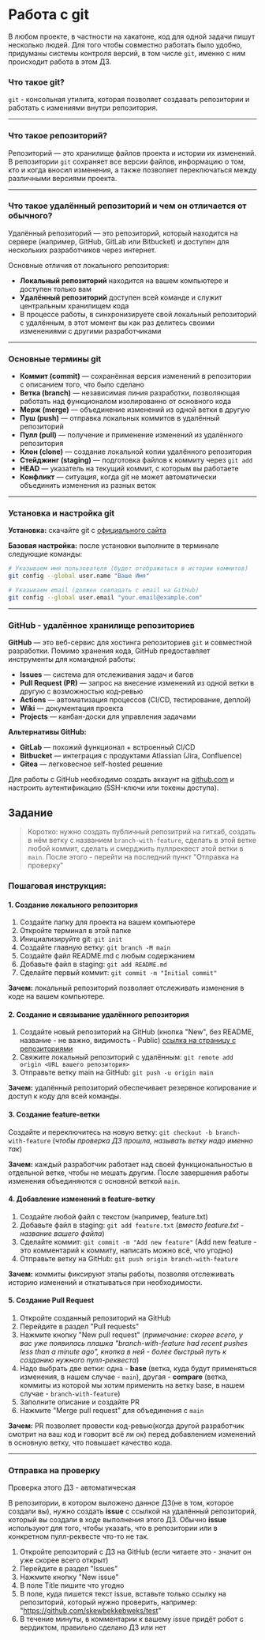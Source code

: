 # Работа с git

В любом проекте, в частности на хакатоне, код для одной задачи пишут несколько людей. Для того чтобы совместно работать было удобно, придуманы системы контроля версий, в том числе `git`, именно с ним происходит работа в этом ДЗ.

### Что такое git?

`git` - консольная утилита, которая позволяет создавать репозитории и работать с измениями внутри репозитория.

---

### Что такое репозиторий?

Репозиторий — это хранилище файлов проекта и истории их изменений. В репозитории `git` сохраняет все версии файлов, информацию о том, кто и когда вносил изменения, а также позволяет переключаться между различными версиями проекта.

---

### Что такое удалённый репозиторий и чем он отличается от обычного?

Удалённый репозиторий — это репозиторий, который находится на сервере (например, GitHub, GitLab или Bitbucket) и доступен для нескольких разработчиков через интернет. 

Основные отличия от локального репозитория:
- **Локальный репозиторий** находится на вашем компьютере и доступен только вам
- **Удалённый репозиторий** доступен всей команде и служит центральным хранилищем кода
- В процессе работы, в синхронизируете свой локальный репозиторий с удалённым, в этот момент вы как раз делитесь своими изменениями с другими разработчиками

---

### Основные термины git

- **Коммит (commit)** — сохранённая версия изменений в репозитории с описанием того, что было сделано
- **Ветка (branch)** — независимая линия разработки, позволяющая работать над функционалом изолированно от основного кода
- **Мерж (merge)** — объединение изменений из одной ветки в другую
- **Пуш (push)** — отправка локальных коммитов в удалённый репозиторий
- **Пулл (pull)** — получение и применение изменений из удалённого репозитория
- **Клон (clone)** — создание локальной копии удалённого репозитория
- **Стейджинг (staging)** — подготовка файлов к коммиту через `git add`
- **HEAD** — указатель на текущий коммит, с которым вы работаете
- **Конфликт** — ситуация, когда git не может автоматически объединить изменения из разных веток

---

### Установка и настройка git

**Установка:** скачайте git с [официального сайта](https://git-scm.com/downloads)

**Базовая настройка:** после установки выполните в терминале следующие команды:

```bash
# Указываем имя пользователя (будет отображаться в истории коммитов)
git config --global user.name "Ваше Имя"

# Указываем email (должен совпадать с email на GitHub)
git config --global user.email "your.email@example.com"
```

---

### GitHub - удалённое хранилище репозиториев


**GitHub** — это веб-сервис для хостинга репозиториев `git` и совместной разработки. Помимо хранения кода, GitHub предоставляет инструменты для командной работы:

- **Issues** — система для отслеживания задач и багов
- **Pull Request (PR)** — запрос на внесение изменений из одной ветки в другую с возможностью код-ревью
- **Actions** — автоматизация процессов (CI/CD, тестирование, деплой)
- **Wiki** — документация проекта
- **Projects** — канбан-доски для управления задачами

**Альтернативы GitHub:**
- **GitLab** — похожий функционал + встроенный CI/CD
- **Bitbucket** — интеграция с продуктами Atlassian (Jira, Confluence)
- **Gitea** — легковесное self-hosted решение

Для работы с GitHub необходимо создать аккаунт на [github.com](https://github.com) и настроить аутентификацию (SSH-ключи или токены доступа).

## Задание

> Коротко: нужно создать публичный репозитрий на гитхаб, создать в нём ветку с названием `branch-with-feature`, сделать в этой ветке любой коммит, сделать и смерджить пуллреквест этой ветки в `main`. После этого - перейти на последний пункт "Отправка на проверку"

### Пошаговая инструкция:

#### 1. Создание локального репозитория

1. Создайте папку для проекта на вашем компьютере
2. Откройте терминал в этой папке
3. Инициализируйте git: `git init`
4. Создайте главную ветку: `git branch -M main`
5. Создайте файл README.md с любым содержанием
6. Добавьте файл в staging: `git add README.md`
7. Сделайте первый коммит: `git commit -m "Initial commit"`

**Зачем:** локальный репозиторий позволяет отслеживать изменения в коде на вашем компьютере.

#### 2. Создание и связывание удалённого репозитория

1. Создайте новый репозиторий на GitHub (кнопка "New", без README, название - не важно, видимость - Public) [ссылка на страницу с репозиториями](https://github.com/?tab=repositories)
2. Свяжите локальный репозиторий с удалённым: `git remote add origin <URL вашего репозитория>`
3. Отправьте ветку main на GitHub: `git push -u origin main`

**Зачем:** удалённый репозиторий обеспечивает резервное копирование и доступ к коду для всей команды.

#### 3. Создание feature-ветки

Создайте и переключитесь на новую ветку: `git checkout -b branch-with-feature` (_чтобы проверка ДЗ прошла, называть ветку надо именно так_)

**Зачем:** каждый разработчик работает над своей функциональностью в отдельной ветке, чтобы не мешать другим. После завершения работы изменения объединяются с основной веткой `main`.

#### 4. Добавление изменений в feature-ветку

1. Создайте любой файл с текстом (например, feature.txt)
2. Добавьте файл в staging: `git add feature.txt` (_вместо feature.txt - название вашего файла_)
3. Сделайте коммит: `git commit -m "Add new feature"` (Add new feature - это комментарий к коммиту, написать можно всё, что угодно)
4. Отправьте ветку на GitHub: `git push origin branch-with-feature`

**Зачем:** коммиты фиксируют этапы работы, позволяя отслеживать историю изменений и откатываться при необходимости.

#### 5. Создание Pull Request

1. Откройте созданный репозиторий на GitHub
2. Перейдите в раздел "Pull requests"
3. Нажмите кнопку "New pull request" (_примечание: скорее всего, у вас уже появилась плашка "branch-with-feature had recent pushes less than a minute ago", кнопка в ней - более быстрый путь к созданию нужного пулл-реквеста_)
4. Надо выбрать две ветки: одна - **base** (ветка, куда будут применяться изменения, в нашем случае - `main`), другая - **compare** (ветка, коммиты из которой мы хотим применить на ветку base, в нашем случае - `branch-with-feature`)
3. Заполните описание и создайте PR
4. Нажмите "Merge pull request" для объединения с `main`

**Зачем:** PR позволяет провести код-ревью(когда другой разработчик смотрит на ваш код и говорит всё ли ок) перед добавлением изменений в основную ветку, что повышает качество кода.

---

### Отправка на проверку

Проверка этого ДЗ - автоматическая

В репозитории, в котором выложено данное ДЗ(не в том, которое создали вы), нужно создать **issue** с ссылкой на удалённый репозиторий, который вы создали в ходе выполнения этого ДЗ. Обычно **issue** используют для того, чтобы указать, что в репозитории или в конкретном пулл-реквесте что-то не так.

1. Откройте репозиторий с ДЗ на GitHub (если читаете это - значит он уже скорее всего открыт)
2. Перейдите в раздел "Issues"
3. Нажмите кнопку "New issue"
4. В поле Title пишите что угодно
5. В поле, куда пишется текст issue, вставьте только ссылку на репозиторий, который нужно проверить, например: "https://github.com/skewbekkebweks/test"
6. В течение минуты, в комментарии к вашему issue придёт робот с вердиктом, правильно сделано ДЗ или нет
